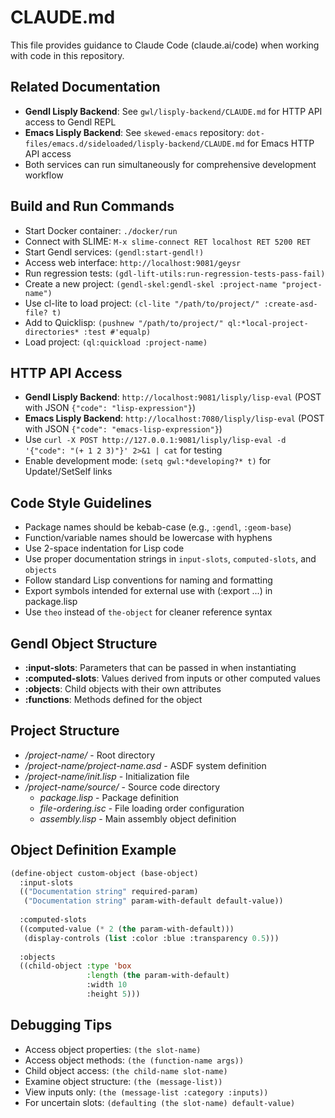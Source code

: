 # CLAUDE.md

This file provides guidance to Claude Code (claude.ai/code) when working with code in this repository.

## Related Documentation
- **Gendl Lisply Backend**: See `gwl/lisply-backend/CLAUDE.md` for HTTP API access to Gendl REPL
- **Emacs Lisply Backend**: See `skewed-emacs` repository: `dot-files/emacs.d/sideloaded/lisply-backend/CLAUDE.md` for Emacs HTTP API access
- Both services can run simultaneously for comprehensive development workflow

## Build and Run Commands
- Start Docker container: `./docker/run`
- Connect with SLIME: `M-x slime-connect RET localhost RET 5200 RET`
- Start Gendl services: `(gendl:start-gendl!)`
- Access web interface: `http://localhost:9081/geysr`
- Run regression tests: `(gdl-lift-utils:run-regression-tests-pass-fail)`
- Create a new project: `(gendl-skel:gendl-skel :project-name "project-name")`
- Use cl-lite to load project: `(cl-lite "/path/to/project/" :create-asd-file? t)`
- Add to Quicklisp: `(pushnew "/path/to/project/" ql:*local-project-directories* :test #'equalp)`
- Load project: `(ql:quickload :project-name)`

## HTTP API Access
- **Gendl Lisply Backend**: `http://localhost:9081/lisply/lisp-eval` (POST with JSON `{"code": "lisp-expression"}`)
- **Emacs Lisply Backend**: `http://localhost:7080/lisply/lisp-eval` (POST with JSON `{"code": "emacs-lisp-expression"}`)
- Use `curl -X POST http://127.0.0.1:9081/lisply/lisp-eval -d '{"code": "(+ 1 2 3)"}' 2>&1 | cat` for testing
- Enable development mode: `(setq gwl:*developing?* t)` for Update!/SetSelf links

## Code Style Guidelines
- Package names should be kebab-case (e.g., `:gendl`, `:geom-base`)
- Function/variable names should be lowercase with hyphens
- Use 2-space indentation for Lisp code
- Use proper documentation strings in `input-slots`, `computed-slots`, and `objects`
- Follow standard Lisp conventions for naming and formatting
- Export symbols intended for external use with (:export ...) in package.lisp
- Use `theo` instead of `the-object` for cleaner reference syntax

## Gendl Object Structure
- **:input-slots**: Parameters that can be passed in when instantiating
- **:computed-slots**: Values derived from inputs or other computed values
- **:objects**: Child objects with their own attributes
- **:functions**: Methods defined for the object

## Project Structure
- */project-name/* - Root directory
- */project-name/project-name.asd* - ASDF system definition
- */project-name/init.lisp* - Initialization file
- */project-name/source/* - Source code directory
  - *package.lisp* - Package definition
  - *file-ordering.isc* - File loading order configuration
  - *assembly.lisp* - Main assembly object definition

## Object Definition Example
```lisp
(define-object custom-object (base-object)
  :input-slots
  (("Documentation string" required-param)
   ("Documentation string" param-with-default default-value))
   
  :computed-slots
  ((computed-value (* 2 (the param-with-default)))
   (display-controls (list :color :blue :transparency 0.5)))
   
  :objects
  ((child-object :type 'box
                 :length (the param-with-default)
                 :width 10 
                 :height 5)))
```

## Debugging Tips
- Access object properties: `(the slot-name)`
- Access object methods: `(the (function-name args))`
- Child object access: `(the child-name slot-name)`
- Examine object structure: `(the (message-list))`
- View inputs only: `(the (message-list :category :inputs))`
- For uncertain slots: `(defaulting (the slot-name) default-value)`
